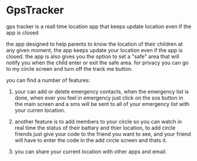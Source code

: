 # GpsTracker
gps tracker is a reall time location app that keeps update location even if the app is closed 

the app designed to help parents to know the location of their children at any given moment,
the app keeps update your location even if the app is closed.
the app is also gives you the option to set a "safe" area that will notify you when the child enter or exit the safe area.
for privacy you can go to my circle screen and turn off the track me button.

you can find a number of features:

1) your can add or delete emergency contacts, when the emergency list is done, when ever you feel in emergency just
click on the sos button in the main screen and a sms will be sent to all of your emergency list with your curren location. 

2) another feature is to add members to your circle so you can watch in real time the status of their battary and thier location, 
to add circle friends just give your code to the friend you want to see, 
and your friend will have to enter the code in the add circle screen and thats it. 

3) you can share your current location with other apps and email.
